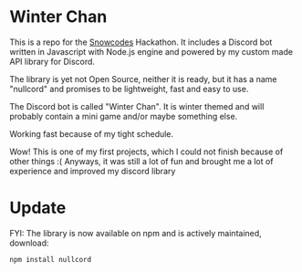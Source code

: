 # Winter Chan

This is a repo for the
[Snowcodes](https://www.snowcodes.org/)
Hackathon. It includes a Discord bot written
in Javascript with Node.js engine and powered
by my custom made API library for Discord.

The library is yet not Open Source, neither it is ready,
but it has a name "nullcord" and promises to be
lightweight, fast and easy to use.

The Discord bot is called "Winter Chan".
It is winter themed and will probably
contain a mini game and/or maybe something else.

Working fast because of my tight schedule.

Wow! This is one of my first projects, which
I could not finish because of other things :(
Anyways, it was still a lot of fun and brought
me a lot of experience and improved my discord
library

# Update

FYI: The library is now available on npm and is actively maintained, download:

```
npm install nullcord
```
